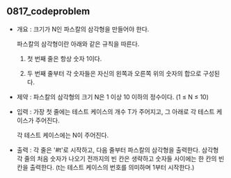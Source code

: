## 0817_codeproblem

- 개요 : 크기가 N인 파스칼의 삼각형을 만들어야 한다.  
  
  파스칼의 삼각형이란 아래와 같은 규칙을 따른다.  
  
  1. 첫 번째 줄은 항상 숫자 1이다.  
  
  2. 두 번째 줄부터 각 숫자들은 자신의 왼쪽과 오른쪽 위의 숫자의 합으로 구성된다.  

- 제약 : 파스칼의 삼각형의 크기 N은 1 이상 10 이하의 정수이다. (1 ≤ N ≤ 10)

- 입력 : 가장 첫 줄에는 테스트 케이스의 개수 T가 주어지고, 그 아래로 각 테스트 케이스가 주어진다.  
  
  각 테스트 케이스에는 N이 주어진다.

- 출력 : 각 줄은 '#t'로 시작하고, 다음 줄부터 파스칼의 삼각형을 출력한다. 삼각형 각 줄의 처음 숫자가 나오기 전까지의 빈 칸은 생략하고 숫자들 사이에는 한 칸의 빈칸을 출력한다. (t는 테스트 케이스의 번호를 의미하며 1부터 시작한다.)

